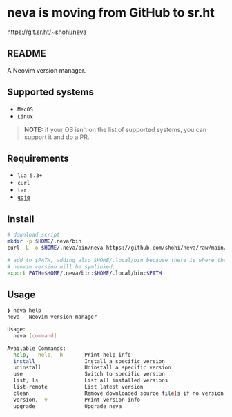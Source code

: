 # neva is moving from GitHub to sr.ht

https://git.sr.ht/~shohi/neva


## README

A Neovim version manager.


## Supported systems

- `MacOS`
- `Linux`

> **NOTE:** if your OS isn't on the list of supported systems,
> you can support it and do a PR.

## Requirements

- `lua 5.3+`
- `curl`
- `tar`
- [`gojq`](https://github.com/itchyny/gojq)

## Install

```bash
# download script
mkdir -p $HOME/.neva/bin
curl -L -o $HOME/.neva/bin/neva https://github.com/shohi/neva/raw/main/neva

# add to $PATH, adding also $HOME/.local/bin because there is where the used
# neovim version will be symlinked.
export PATH=$HOME/.neva/bin:$HOME/.local/bin:$PATH
```

## Usage

```bash
❯ neva help
neva - Neovim version manager

Usage:
  neva [command]

Available Commands:
  help, --help, -h       Print help info
  install                Install a specific version
  uninstall              Uninstall a specific version
  use                    Switch to specific version
  list, ls               List all installed versions
  list-remote            List latest version
  clean                  Remove downloaded source file(s if no version was specified)
  version, -v            Print version info
  upgrade                Upgrade neva
```
